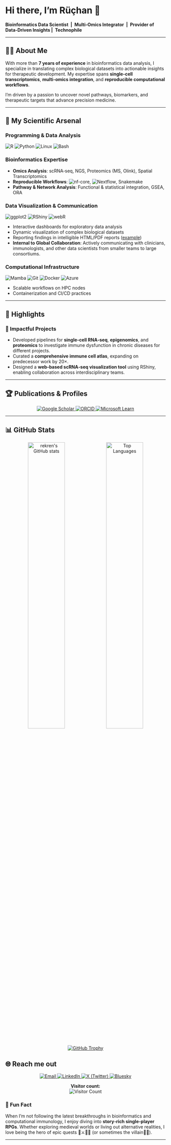 # Hi there, I’m Rüçhan 👋

 **Bioinformatics Data Scientist | Multi‑Omics Integrator | Provider of Data‑Driven Insights | Technophile**

---

## 👨‍🔬 About Me
With more than **7 years of experience** in bioinformatics data analysis, I specialize in translating complex biological datasets into actionable insights for therapeutic development. My expertise spans **single‑cell transcriptomics**, **multi‑omics integration**, and **reproducible computational workflows**. 

I’m driven by a passion to uncover novel pathways, biomarkers, and therapeutic targets that advance precision medicine.

---

## 🧬 My Scientific Arsenal

### Programming & Data Analysis
![R](https://img.shields.io/badge/-R-276DC3?style=flat-square&logo=r&logoColor=white) ![Python](https://img.shields.io/badge/-Python-3776AB?style=flat-square&logo=python&logoColor=white) ![Linux](https://img.shields.io/badge/-Linux-FCC624?style=flat-square&logo=linux&logoColor=black) ![Bash](https://img.shields.io/badge/-Bash-4EAA25?style=flat-square&logo=gnubash&logoColor=white)

### Bioinformatics Expertise
- **Omics Analysis**: scRNA‑seq, NGS, Proteomics (MS, Olink), Spatial Transcriptomics  
- **Reproducible Workflows**: ![nf-core](https://img.shields.io/badge/-nf--core-3F80C3?style=flat-square&logo=nf-core&logoColor=white), ![Nextflow](https://img.shields.io/badge/-Nextflow-3F80C3?style=flat-square&logo=nextflow&logoColor=white), Snakemake  
- **Pathway & Network Analysis**: Functional & statistical integration, GSEA, ORA

### Data Visualization & Communication
![ggplot2](https://img.shields.io/badge/-ggplot2-276DC3?style=flat-square&logo=r&logoColor=white) ![RShiny](https://img.shields.io/badge/-RShiny-276DC3?style=flat-square&logo=r&logoColor=white) ![webR](https://img.shields.io/badge/webR-ffffff?logo=webassembly&style=flat-square&color=3e97e2&logoColor=white)  
- Interactive dashboards for exploratory data analysis  
- Dynamic visualization of complex biological datasets  
- Reporting findings in intelligible HTML/PDF reports ([example](https://web-genobioinfo.toulouse.inrae.fr/~rekren/ADmodelVac_onlyfirstExp_100424.html))
- **Internal to Global Collaboration**: Actively communicating with clinicians, immunologists, and other data scientists from smaller teams to large consortiums.    

### Computational Infrastructure
![Mamba](https://img.shields.io/badge/-Mamba-44A833?style=flat-square&logo=anaconda&logoColor=white) ![Git](https://img.shields.io/badge/-Git-F05032?style=flat-square&logo=git&logoColor=white) ![Docker](https://img.shields.io/badge/-Docker-2496ED?style=flat-square&logo=docker&logoColor=white) ![Azure](https://img.shields.io/badge/-Azure-0078D4?style=flat-square&logo=microsoft-azure&logoColor=white)  
- Scalable workflows on HPC nodes  
- Containerization and CI/CD practices  

---

## 🧪 Highlights

### 🚀 Impactful Projects
- Developed pipelines for **single‑cell RNA‑seq**, **epigenomics**, and **proteomics** to investigate immune dysfunction in chronic diseases for different projects.  
- Curated a **comprehensive immune cell atlas**, expanding on predecessor work by 20×.  
- Designed a **web‑based scRNA‑seq visualization tool** using RShiny, enabling collaboration across interdisciplinary teams.

---

## 🏆 Publications & Profiles

<div align="center">
  <a href="https://scholar.google.com/citations?user=Gl7W_CIAAAAJ">
    <img src="https://img.shields.io/badge/Google_Scholar-4285F4?style=flat-square&logo=googlescholar&logoColor=white" alt="Google Scholar">
  </a>
  <a href="https://orcid.org/0000-0001-6737-7281">
    <img src="https://img.shields.io/badge/ORCID-A6CE39?style=flat-square&logo=orcid&logoColor=white" alt="ORCID">
  </a>
  <a href="https://learn.microsoft.com/en-us/users/rekren/achievements">
    <img src="https://img.shields.io/badge/Microsoft_Learn-258ffa?style=flat-square&logo=microsoft&logoColor=white" alt="Microsoft Learn">
  </a>
</div>

---

## 📊 GitHub Stats

<div align="center">
  <img src="https://github-readme-stats.vercel.app/api?username=rekren&show_icons=true&theme=radical" alt="rekren's GitHub stats" width="48%">
  <img src="https://github-readme-stats.vercel.app/api/top-langs/?username=rekren&layout=compact&theme=radical" alt="Top Languages" width="48%">
</div>

<div align="center" style="margin-top: 20px;">
  <a href="https://github.com/ryo-ma/github-profile-trophy">
    <img src="https://github-profile-trophy.vercel.app/?username=rekren&theme=radical&no-frame=true&column=3" alt="GitHub Trophy">
  </a>
</div>


## 🌐 Reach me out
<div align="center">
  <!-- Social Media Badges -->
  <p>
    <a href="mailto:ruchan.ekren@inserm.fr">
      <img src="https://img.shields.io/badge/✉️-ruchan.ekren@inserm.fr-EA4335?style=flat-square&logo=gmail&logoColor=white" alt="Email">  
    </a>
    <a href="https://linkedin.com/in/ruchanekren">
      <img src="https://img.shields.io/badge/LinkedIn-0A66C2?style=flat-square&logo=linkedin&logoColor=white" alt="LinkedIn">
    </a>  
    <a href="https://x.com/RuchanEkren">
      <img src="https://img.shields.io/badge/X-1DA1F2?style=flat-square&logo=twitter&logoColor=white" alt="X (Twitter)">
    </a>  
    <a href="https://bsky.app/profile/ruchanekren.bsky.social">
      <img src="https://img.shields.io/badge/Bluesky-00CFFF?style=flat-square&logo=bluesky&logoColor=white" alt="Bluesky">
    </a>
  </p>

  <!-- Visitor Counter -->
  <p>
    <strong>Visitor count:</strong><br>
    <img src="https://profile-counter.glitch.me/rekren/count.svg" alt="Visitor Count">
  </p>
</div>


### 🌱 Fun Fact
When I’m not following the latest breakthroughs in bioinformatics and computational immunology, I enjoy diving into **story‑rich single‑player RPGs**. Whether exploring medieval worlds or living out alternative realities, I love being the hero of epic quests 🐉⚔️🧙‍♂️ (or sometimes the villain🦹‍♂️). 

---


